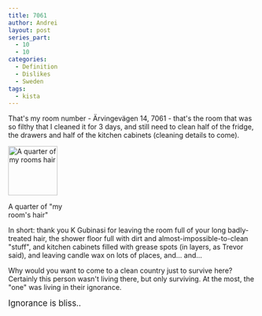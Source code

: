 ```yaml
---
title: 7061
author: Andrei
layout: post
series_part:
  - 10
  - 10
categories:
  - Definition
  - Dislikes
  - Sweden
tags:
  - kista
---
```

That's my room number - Ärvingevägen 14, 7061 - that's the room that was so filthy that I cleaned it for 3 days, and still need to clean half of the fridge, the drawers and half of the kitchen cabinets (cleaning details to come).

<div class="wp-caption alignleft" style="width: 110px">
  <a href="http://media.andreineculau.com/school/2008-08-kth-induction/aug17-room/IMG_5855.JPG.php"><img title="My rooms hair" src="http://media.andreineculau.com/cache/school/2008-08-kth-induction/aug17-room/IMG_5855.JPG_100_cw100_ch100.jpg" alt="A quarter of my rooms hair" width="100" height="100" /></a><p class="wp-caption-text">
    A quarter of "my room's hair"
  </p>
</div>

In short: thank you K Gubinasi for leaving the room full of your long badly-treated hair, the shower floor full with dirt and almost-impossible-to-clean "stuff", and kitchen cabinets filled with grease spots (in layers, as Trevor said), and leaving candle wax on lots of places, and... and...

Why would you want to come to a clean country just to survive here? Certainly this person wasn't living there, but only surviving. At the most, the "one" was living in their ignorance.

<big>Ignorance is bliss..</big>